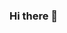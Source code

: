 ### Hi there 👋

<!--
**Ekaterina-135/Ekaterina-135** is a ✨ _special_ ✨ repository because its `README.md` (this file) appears on your GitHub profile.

Here are some ideas to get you started:

- 🌱 I’m currently learning SQL, Tableau
- 👯 I’m looking to collaborate on interesting projects
- 🤔 I’m looking for help with employment
- 💬 Ask me about my projects
- 📫 How to reach me: [email](mailto:katrin-135@list.ru), [Telegram](@Ekaterina_buh)
- 🌍 I speak English
-->
